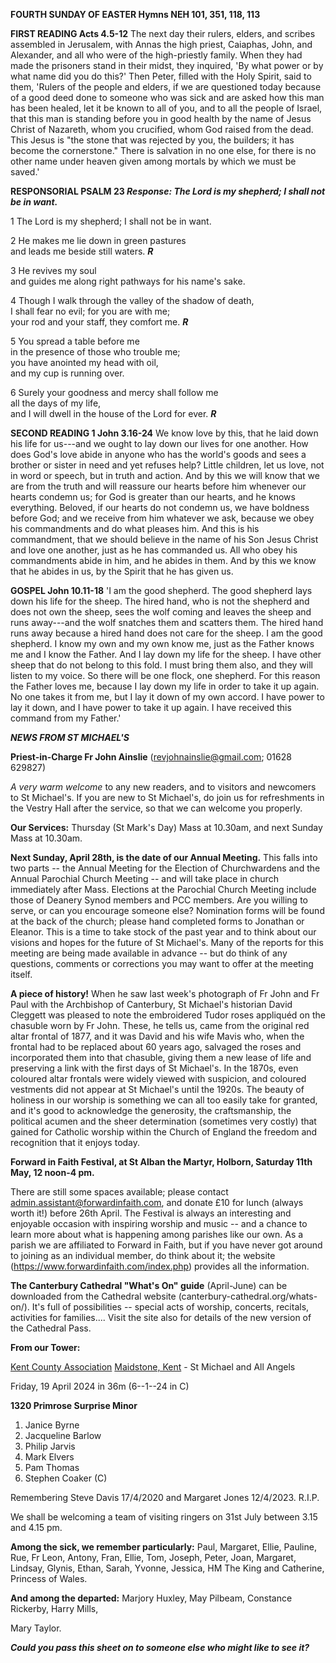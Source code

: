**FOURTH SUNDAY OF EASTER Hymns NEH 101, 351, 118, 113**

**FIRST READING Acts 4.5-12** The next day their rulers, elders, and
scribes assembled in Jerusalem, with Annas the high priest, Caiaphas,
John, and Alexander, and all who were of the high-priestly family. When
they had made the prisoners stand in their midst, they inquired, 'By
what power or by what name did you do this?' Then Peter, filled with the
Holy Spirit, said to them, 'Rulers of the people and elders, if we are
questioned today because of a good deed done to someone who was sick and
are asked how this man has been healed, let it be known to all of you,
and to all the people of Israel, that this man is standing before you in
good health by the name of Jesus Christ of Nazareth, whom you crucified,
whom God raised from the dead. This Jesus is "the stone that was
rejected by you, the builders; it has become the cornerstone." There is
salvation in no one else, for there is no other name under heaven given
among mortals by which we must be saved.'

**RESPONSORIAL PSALM 23 *Response: The Lord is my shepherd; I shall not
be in want.***

1 The Lord is my shepherd; I shall not be in want.

2 He makes me lie down in green pastures   
and leads me beside still waters. ***R***

3 He revives my soul   
and guides me along right pathways for his name's sake.

4 Though I walk through the valley of the shadow of death,  
I shall fear no evil; for you are with me;  
your rod and your staff, they comfort me. ***R***

5 You spread a table before me  
in the presence of those who trouble me;  
you have anointed my head with oil,  
and my cup is running over.

6 Surely your goodness and mercy shall follow me  
all the days of my life,  
and I will dwell in the house of the Lord for ever. ***R***

**SECOND READING 1 John 3.16-24** We know love by this, that he laid
down his life for us---and we ought to lay down our lives for one
another. How does God's love abide in anyone who has the world's goods
and sees a brother or sister in need and yet refuses help? Little
children, let us love, not in word or speech, but in truth and action.
And by this we will know that we are from the truth and will reassure
our hearts before him whenever our hearts condemn us; for God is greater
than our hearts, and he knows everything. Beloved, if our hearts do not
condemn us, we have boldness before God; and we receive from him
whatever we ask, because we obey his commandments and do what pleases
him. And this is his commandment, that we should believe in the name of
his Son Jesus Christ and love one another, just as he has commanded us.
All who obey his commandments abide in him, and he abides in them. And
by this we know that he abides in us, by the Spirit that he has given
us.

**GOSPEL John 10.11-18** 'I am the good shepherd. The good shepherd lays
down his life for the sheep. The hired hand, who is not the shepherd and
does not own the sheep, sees the wolf coming and leaves the sheep and
runs away---and the wolf snatches them and scatters them. The hired hand
runs away because a hired hand does not care for the sheep. I am the
good shepherd. I know my own and my own know me, just as the Father
knows me and I know the Father. And I lay down my life for the sheep. I
have other sheep that do not belong to this fold. I must bring them
also, and they will listen to my voice. So there will be one flock, one
shepherd. For this reason the Father loves me, because I lay down my
life in order to take it up again. No one takes it from me, but I lay it
down of my own accord. I have power to lay it down, and I have power to
take it up again. I have received this command from my Father.'

***NEWS FROM ST MICHAEL\'S***

**Priest-in-Charge Fr John Ainslie** (<revjohnainslie@gmail.com>;
01628 629827)

*A very warm welcome* to any new readers, and to visitors and newcomers
to St Michael\'s. If you are new to St Michael\'s, do join us for
refreshments in the Vestry Hall after the service, so that we can
welcome you properly.

**Our Services:** Thursday (St Mark\'s Day) Mass at 10.30am, and next
Sunday Mass at 10.30am.

**Next Sunday, April 28th, is the date of our Annual Meeting.** This
falls into two parts -- the Annual Meeting for the Election of
Churchwardens and the Annual Parochial Church Meeting -- and will take
place in church immediately after Mass. Elections at the Parochial
Church Meeting include those of Deanery Synod members and PCC members.
Are you willing to serve, or can you encourage someone else? Nomination
forms will be found at the back of the church; please hand completed
forms to Jonathan or Eleanor. This is a time to take stock of the past
year and to think about our visions and hopes for the future of St
Michael\'s. Many of the reports for this meeting are being made
available in advance -- but do think of any questions, comments or
corrections you may want to offer at the meeting itself.

**A piece of history!** When he saw last week\'s photograph of Fr John
and Fr Paul with the Archbishop of Canterbury, St Michael\'s
historian David Cleggett was pleased to note the embroidered Tudor roses
appliquéd on the chasuble worn by Fr John. These, he tells us, came from
the original red altar frontal of 1877, and it was David and his wife
Mavis who, when the frontal had to be replaced about 60 years ago,
salvaged the roses and incorporated them into that chasuble, giving them
a new lease of life and preserving a link with the first days of St
Michael\'s. In the 1870s, even coloured altar frontals were widely
viewed with suspicion, and coloured vestments did not appear at St
Michael\'s until the 1920s. The beauty of holiness in our worship is
something we can all too easily take for granted, and it\'s good to
acknowledge the generosity, the craftsmanship, the political acumen and
the sheer determination (sometimes very costly) that gained for Catholic
worship within the Church of England the freedom and recognition that it
enjoys today.

**Forward in Faith Festival, at St Alban the Martyr, Holborn, Saturday
11th May, 12 noon-4 pm.**

There are still some spaces available; please contact
<admin.assistant@forwardinfaith.com>, and donate £10 for lunch (always
worth it!) before 26th April. The Festival is always an interesting
and enjoyable occasion with inspiring worship and music -- and a chance
to learn more about what is happening among parishes like our own. As a
parish we are affiliated to Forward in Faith, but if you have never got
around to joining as an individual member, do think about it; the
website (<https://www.forwardinfaith.com/index.php>) provides all the
information.

**The Canterbury Cathedral "What\'s On" guide** (April-June) can be
downloaded from the Cathedral website
(canterbury-cathedral.org/whats-on/). It\'s full of possibilities --
special acts of worship, concerts, recitals, activities for families....
Visit the site also for details of the new version of the Cathedral
Pass.

**From our Tower:**

[Kent County
Association](https://bb.ringingworld.co.uk/performances-report.php?association_id=19&year=2024)
[Maidstone, Kent](https://dove.cccbr.org.uk/tower/12644#_blank) - St
Michael and All Angels

Friday, 19 April 2024 in 36m (6--1--24 in C)

**1320 Primrose Surprise Minor**

1. Janice Byrne
2. Jacqueline Barlow
3. Philip Jarvis
4. Mark Elvers
5. Pam Thomas
6. Stephen Coaker (C)

Remembering Steve Davis 17/4/2020 and Margaret Jones 12/4/2023. R.I.P.

We shall be welcoming a team of visiting ringers on 31st July between
3.15 and 4.15 pm.

**Among the sick, we remember particularly:** Paul, Margaret, Ellie,
Pauline, Rue, Fr Leon, Antony, Fran, Ellie, Tom, Joseph, Peter, Joan,
Margaret, Lindsay, Glynis, Ethan, Sarah, Yvonne, Jessica, HM The King
and Catherine, Princess of Wales.

**And among the departed:** Marjory Huxley, May Pilbeam, Constance
Rickerby, Harry Mills,

Mary Taylor.

***Could you pass this sheet on to someone else who might like to see
it?***
